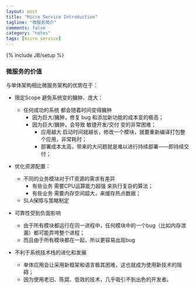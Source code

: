 ```yaml
---
layout: post
title: "Micro Service Introduction"
tagline: "微服务简介"
comments: false
category: "notes"
tags: [micro service]
---
```

{% include JB/setup %}

### 微服务的价值
与单体架构相比微服务架构的优势在于：
* 限定Scope 避免系统变的臃肿、庞大：
    * 任何成功的系统 都会随着时间变得臃肿
        * 因为巨大/臃肿，修复 bug 和添加新功能的成本变的极高；
        * 因为巨大/臃肿，会导致 敏捷开发/交付 变的非常困难；
            * 应用越大 启动时间就越长，修改一个模块，就要重新编译打包整个应用，非常耗时；
            * 部署成本太高，带来的大问题就是难以进行持续部署——即持续交付；

* 优化资源配置：
    * 不同的业务模块对于IT资源的需求有差异
        * 有些业务 需要CPU运算能力超强 来执行复杂的算法；
        * 有些业务 需要内存空间超大，来缓存热点数据；
    * SLA保障与策略制定

* 可靠性受到负面影响
    * 由于所有模块都运行在同一进程中，任何模块中的一个bug（比如内存泄漏）都可能弄垮整个进程；
    * 而且由于所有模块都在一起，所以更容易出现bug

* 不利于系统技术栈的进化和发展
    * 单体应用会让采用新框架和语言极其困难，这也就成为使用新技术的阻碍；
    * 因为使用老旧、陈腐、低效的技术，几乎吸引不到出色的开发者。
